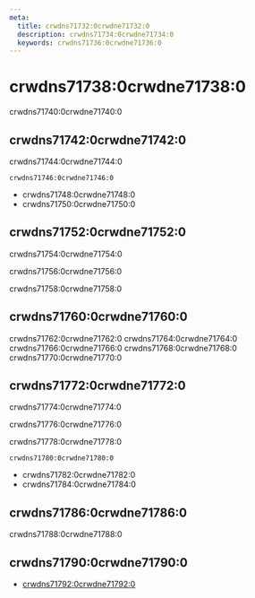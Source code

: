 ```yaml
---
meta:
  title: crwdns71732:0crwdne71732:0
  description: crwdns71734:0crwdne71734:0
  keywords: crwdns71736:0crwdne71736:0
---
```


# crwdns71738:0crwdne71738:0

crwdns71740:0crwdne71740:0

<entry-ad />

## crwdns71742:0crwdne71742:0

crwdns71744:0crwdne71744:0

`crwdns71746:0crwdne71746:0`

- crwdns71748:0crwdne71748:0
- crwdns71750:0crwdne71750:0

## crwdns71752:0crwdne71752:0

crwdns71754:0crwdne71754:0

  crwdns71756:0crwdne71756:0

  crwdns71758:0crwdne71758:0

## crwdns71760:0crwdne71760:0

crwdns71762:0crwdne71762:0
<alert type="success">crwdns71764:0crwdne71764:0</alert>
<alert type="info">crwdns71766:0crwdne71766:0</alert>
<alert type="warning">crwdns71768:0crwdne71768:0</alert>
<alert type="error">crwdns71770:0crwdne71770:0</alert>

## crwdns71772:0crwdne71772:0

crwdns71774:0crwdne71774:0

  crwdns71776:0crwdne71776:0

  crwdns71778:0crwdne71778:0

  `crwdns71780:0crwdne71780:0`

- crwdns71782:0crwdne71782:0
- crwdns71784:0crwdne71784:0

## crwdns71786:0crwdne71786:0

crwdns71788:0crwdne71788:0

## crwdns71790:0crwdne71790:0

- [crwdns71792:0crwdne71792:0]()

<backmatter />
